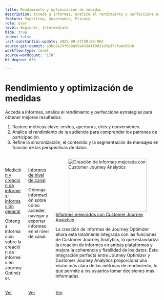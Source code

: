 ```yaml
---
title: Rendimiento y optimización de medidas
description: Acceda a informes, analice el rendimiento y perfeccione estrategias para obtener mejores resultados.
feature: Reporting, Governance, Privacy
role: User
level: Beginner, Intermediate
hide: true
index: false
last-substantial-update: 2025-08-22T00:00:00Z
source-git-commit: e3bc8e24f6a8a59a84341f9d31d0e372fa6e99ab
workflow-type: tm+mt
source-wordcount: '178'
ht-degree: 63%

---
```



# Rendimiento y optimización de medidas

Acceda a informes, analice el rendimiento y perfeccione estrategias para obtener mejores resultados:

1. Rastree métricas clave: envíos, aperturas, clics y conversiones.
2. Analice el rendimiento de la audiencia para comprender los patrones de participación.
3. Refine la sincronización, el contenido y la segmentación de mensajes en función de las perspectivas de datos.

<!-- CARDS
* https://experienceleague.adobe.com/es/docs/journey-optimizer-learn/tutorials/report-and-monitor/measurement-and-reporting-overview
* https://experienceleague.adobe.com/es/docs/journey-optimizer-learn/tutorials/report-and-monitor/channel-level-reports
* https://experienceleague.adobe.com/es/docs/journey-optimizer-learn/tutorials/report-and-monitor/enhanced-reporting-with-customer-journey-analytics
-->
<!-- START CARDS HTML - DO NOT MODIFY BY HAND -->
<div class="columns">
    <div class="column is-half-tablet is-half-desktop is-one-third-widescreen" aria-label="Measurement & Reporting - Overview">
        <div class="card" style="height: 100%; display: flex; flex-direction: column; height: 100%;">
            <div class="card-image">
                <figure class="image x-is-16by9">
                    <a href="https://experienceleague.adobe.com/es/docs/journey-optimizer-learn/tutorials/report-and-monitor/measurement-and-reporting-overview" title="Medición y creación de informes: información general" target="_blank" rel="referrer">
                        <img class="is-bordered-r-small" src="https://video.tv.adobe.com/v/3432673/?format=jpeg&nocache=1755729019661" alt="Medición y creación de informes: información general"
                             style="width: 100%; aspect-ratio: 16 / 9; object-fit: cover; overflow: hidden; display: block; margin: auto;">
                    </a>
                </figure>
            </div>
            <div class="card-content is-padded-small" style="display: flex; flex-direction: column; flex-grow: 1; justify-content: space-between;">
                <div class="top-card-content">
                    <p class="headline is-size-6 has-text-weight-bold">
                        <a href="https://experienceleague.adobe.com/es/docs/journey-optimizer-learn/tutorials/report-and-monitor/measurement-and-reporting-overview" target="_blank" rel="referrer" title="Medición y creación de informes: información general">Medición y creación de informes: información general</a>
                    </p>
                    <p class="is-size-6">Obtenga información sobre la creación de informes en Journey Optimizer.</p>
                </div>
                <a href="https://experienceleague.adobe.com/es/docs/journey-optimizer-learn/tutorials/report-and-monitor/measurement-and-reporting-overview" target="_blank" rel="referrer" class="spectrum-Button spectrum-Button--outline spectrum-Button--primary spectrum-Button--sizeM" style="align-self: flex-start; margin-top: 1rem;">
                    <span class="spectrum-Button-label has-no-wrap has-text-weight-bold">Ver</span>
                </a>
            </div>
        </div>
    </div>
    <div class="column is-half-tablet is-half-desktop is-one-third-widescreen" aria-label="Channel level reports">
        <div class="card" style="height: 100%; display: flex; flex-direction: column; height: 100%;">
            <div class="card-image">
                <figure class="image x-is-16by9">
                    <a href="https://experienceleague.adobe.com/es/docs/journey-optimizer-learn/tutorials/report-and-monitor/channel-level-reports" title="Informes de nivel de canal" target="_blank" rel="referrer">
                        <img class="is-bordered-r-small" src="https://video.tv.adobe.com/v/3448041/?format=jpeg&nocache=1755729019635&captions=spa" alt="Informes de nivel de canal"
                             style="width: 100%; aspect-ratio: 16 / 9; object-fit: cover; overflow: hidden; display: block; margin: auto;">
                    </a>
                </figure>
            </div>
            <div class="card-content is-padded-small" style="display: flex; flex-direction: column; flex-grow: 1; justify-content: space-between;">
                <div class="top-card-content">
                    <p class="headline is-size-6 has-text-weight-bold">
                        <a href="https://experienceleague.adobe.com/es/docs/journey-optimizer-learn/tutorials/report-and-monitor/channel-level-reports" target="_blank" rel="referrer" title="Informes de nivel de canal">Informes de nivel de canal</a>
                    </p>
                    <p class="is-size-6">Obtenga información sobre cómo acceder, navegar y exportar informes en el nivel de canal.</p>
                </div>
                <a href="https://experienceleague.adobe.com/es/docs/journey-optimizer-learn/tutorials/report-and-monitor/channel-level-reports" target="_blank" rel="referrer" class="spectrum-Button spectrum-Button--outline spectrum-Button--primary spectrum-Button--sizeM" style="align-self: flex-start; margin-top: 1rem;">
                    <span class="spectrum-Button-label has-no-wrap has-text-weight-bold">Ver</span>
                </a>
            </div>
        </div>
    </div>
    <div class="column is-half-tablet is-half-desktop is-one-third-widescreen" aria-label="Enhanced reporting with Customer Journey Analytics">
        <div class="card" style="height: 100%; display: flex; flex-direction: column; height: 100%;">
            <div class="card-image">
                <figure class="image x-is-16by9">
                    <a href="https://experienceleague.adobe.com/es/docs/journey-optimizer-learn/tutorials/report-and-monitor/enhanced-reporting-with-customer-journey-analytics" title="Creación de informes mejorada con Customer Journey Analytics" target="_blank" rel="referrer">
                        <img class="is-bordered-r-small" src="https://video.tv.adobe.com/v/3443154/?format=jpeg&nocache=1755729019655&captions=spa" alt="Creación de informes mejorada con Customer Journey Analytics"
                             style="width: 100%; aspect-ratio: 16 / 9; object-fit: cover; overflow: hidden; display: block; margin: auto;">
                    </a>
                </figure>
            </div>
            <div class="card-content is-padded-small" style="display: flex; flex-direction: column; flex-grow: 1; justify-content: space-between;">
                <div class="top-card-content">
                    <p class="headline is-size-6 has-text-weight-bold">
                        <a href="https://experienceleague.adobe.com/es/docs/journey-optimizer-learn/tutorials/report-and-monitor/enhanced-reporting-with-customer-journey-analytics" target="_blank" rel="referrer" title="Creación de informes mejorada con Customer Journey Analytics">Informes mejorados con Customer Journey Analytics</a>
                    </p>
                    <p class="is-size-6">La creación de informes de Journey Optimizer ahora está totalmente integrada con las funciones de Customer Journey Analytics, lo que estandariza la creación de informes en ambas plataformas y mejora la coherencia y fiabilidad de los datos. Esta integración perfecta entre Journey Optimizer y Customer Journey Analytics proporciona una visión más clara de las métricas de rendimiento, lo que permite a los usuarios tomar decisiones más informadas.</p>
                </div>
                <a href="https://experienceleague.adobe.com/es/docs/journey-optimizer-learn/tutorials/report-and-monitor/enhanced-reporting-with-customer-journey-analytics" target="_blank" rel="referrer" class="spectrum-Button spectrum-Button--outline spectrum-Button--primary spectrum-Button--sizeM" style="align-self: flex-start; margin-top: 1rem;">
                    <span class="spectrum-Button-label has-no-wrap has-text-weight-bold">Ver</span>
                </a>
            </div>
        </div>
    </div>
</div>
<!-- END CARDS HTML - DO NOT MODIFY BY HAND -->


